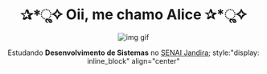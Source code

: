 
<h1 align="center"> ✰*ૢ✧ Oii, me chamo Alice ✰*ૢ✧ </h1>

<div style="display: inline_block" align="center">
  
![img gif](https://github.com/zeurgoAlice/zeurgoAlice/assets/123741872/93e0aa0e-4e0f-4d3a-b4d3-1d92e7462bf4)

Estudando **Desenvolvimento de Sistemas** no [SENAI Jandira](https://jandira.sp.senai.br/); style:"display: inline_block" align="center"
